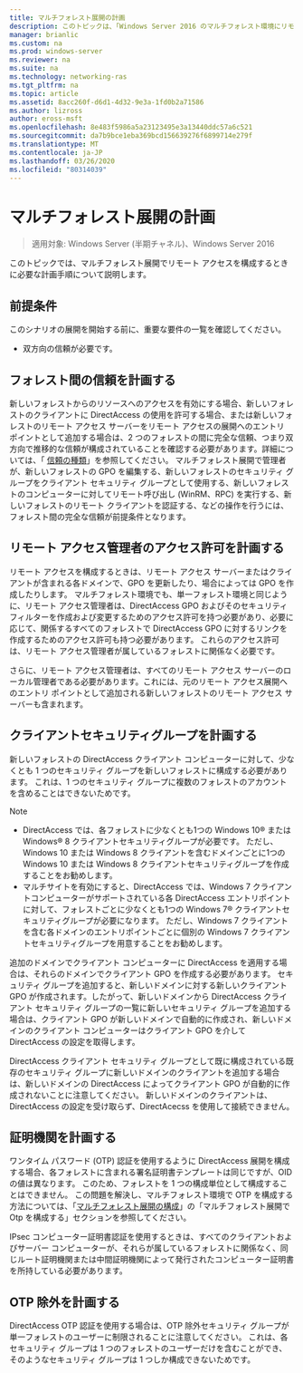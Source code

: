 ```yaml
---
title: マルチフォレスト展開の計画
description: このトピックは、「Windows Server 2016 のマルチフォレスト環境にリモートアクセスを展開する」の一部です。
manager: brianlic
ms.custom: na
ms.prod: windows-server
ms.reviewer: na
ms.suite: na
ms.technology: networking-ras
ms.tgt_pltfrm: na
ms.topic: article
ms.assetid: 8acc260f-d6d1-4d32-9e3a-1fd0b2a71586
ms.author: lizross
author: eross-msft
ms.openlocfilehash: 8e483f5986a5a23123495e3a13440ddc57a6c521
ms.sourcegitcommit: da7b9bce1eba369bcd156639276f6899714e279f
ms.translationtype: MT
ms.contentlocale: ja-JP
ms.lasthandoff: 03/26/2020
ms.locfileid: "80314039"
---
```

# <a name="plan-a-multi-forest-deployment"></a>マルチフォレスト展開の計画

>適用対象: Windows Server (半期チャネル)、Windows Server 2016

このトピックでは、マルチフォレスト展開でリモート アクセスを構成するときに必要な計画手順について説明します。  
  
## <a name="prerequisites"></a>前提条件  
このシナリオの展開を開始する前に、重要な要件の一覧を確認してください。  
  
-   双方向の信頼が必要です。  
  
## <a name="plan-trust-between-forests"></a>フォレスト間の信頼を計画する  
新しいフォレストからのリソースへのアクセスを有効にする場合、新しいフォレストのクライアントに DirectAccess の使用を許可する場合、または新しいフォレストのリモート アクセス サーバーをリモート アクセスの展開へのエントリ ポイントとして追加する場合は、2 つのフォレストの間に完全な信頼、つまり双方向で推移的な信頼が構成されていることを確認する必要があります。詳細については、「 [信頼の種類](https://technet.microsoft.com/library/cc775736.aspx)」を参照してください。 マルチフォレスト展開で管理者が、新しいフォレストの GPO を編集する、新しいフォレストのセキュリティ グループをクライアント セキュリティ グループとして使用する、新しいフォレストのコンピューターに対してリモート呼び出し (WinRM、RPC) を実行する、新しいフォレストのリモート クライアントを認証する、などの操作を行うには、フォレスト間の完全な信頼が前提条件となります。  
  
## <a name="plan-remote-access-administrator-permissions"></a>リモート アクセス管理者のアクセス許可を計画する  
リモート アクセスを構成するときは、リモート アクセス サーバーまたはクライアントが含まれる各ドメインで、GPO を更新したり、場合によっては GPO を作成したりします。 マルチフォレスト環境でも、単一フォレスト環境と同じように、リモート アクセス管理者は、DirectAccess GPO およびそのセキュリティ フィルターを作成および変更するためのアクセス許可を持つ必要があり、必要に応じて、関係するすべてのフォレストで DirectAccess GPO に対するリンクを作成するためのアクセス許可も持つ必要があります。 これらのアクセス許可は、リモート アクセス管理者が属しているフォレストに関係なく必要です。  
  
さらに、リモート アクセス管理者は、すべてのリモート アクセス サーバーのローカル管理者である必要があります。これには、元のリモート アクセス展開へのエントリ ポイントとして追加される新しいフォレストのリモート アクセス サーバーも含まれます。  
  
## <a name="plan-client-security-groups"></a><a name="ClientSG"></a>クライアントセキュリティグループを計画する  
新しいフォレストの DirectAccess クライアント コンピューターに対して、少なくとも 1 つのセキュリティ グループを新しいフォレストに構成する必要があります。 これは、1 つのセキュリティ グループに複数のフォレストのアカウントを含めることはできないためです。  
  
> [!NOTE]  
> -   DirectAccess では、各フォレストに少なくとも1つの Windows 10&reg; または Windows&reg; 8 クライアントセキュリティグループが必要です。 ただし、Windows 10 または Windows 8 クライアントを含むドメインごとに1つの Windows 10 または Windows 8 クライアントセキュリティグループを作成することをお勧めします。  
> -   マルチサイトを有効にすると、DirectAccess では、Windows 7 クライアントコンピューターがサポートされている各 DirectAccess エントリポイントに対して、フォレストごとに少なくとも1つの Windows 7&reg; クライアントセキュリティグループが必要になります。 ただし、Windows 7 クライアントを含む各ドメインのエントリポイントごとに個別の Windows 7 クライアントセキュリティグループを用意することをお勧めします。  
>   
> 追加のドメインでクライアント コンピューターに DirectAccess を適用する場合は、それらのドメインでクライアント GPO を作成する必要があります。 セキュリティ グループを追加すると、新しいドメインに対する新しいクライアント GPO が作成されます。したがって、新しいドメインから DirectAccess クライアント セキュリティ グループの一覧に新しいセキュリティ グループを追加する場合は、クライアント GPO が新しいドメインで自動的に作成され、新しいドメインのクライアント コンピューターはクライアント GPO を介して DirectAccess の設定を取得します。  
>   
> DirectAccess クライアント セキュリティ グループとして既に構成されている既存のセキュリティ グループに新しいドメインのクライアントを追加する場合は、新しいドメインの DirectAccess によってクライアント GPO が自動的に作成されないことに注意してください。 新しいドメインのクライアントは、DirectAccess の設定を受け取らず、DirectAcecss を使用して接続できません。  
  
## <a name="plan-certification-authorities"></a>証明機関を計画する  
ワンタイム パスワード (OTP) 認証を使用するように DirectAccess 展開を構成する場合、各フォレストに含まれる署名証明書テンプレートは同じですが、OID の値は異なります。 このため、フォレストを 1 つの構成単位として構成することはできません。 この問題を解決し、マルチフォレスト環境で OTP を構成する方法については、「[マルチフォレスト展開の構成](Configure-a-Multi-Forest-Deployment.md)」の「マルチフォレスト展開で Otp を構成する」セクションを参照してください。  
  
IPsec コンピューター証明書認証を使用するときは、すべてのクライアントおよびサーバー コンピューターが、それらが属しているフォレストに関係なく、同じルート証明機関または中間証明機関によって発行されたコンピューター証明書を所持している必要があります。  
  
## <a name="plan-otp-exemptions"></a>OTP 除外を計画する  
DirectAccess OTP 認証を使用する場合は、OTP 除外セキュリティ グループが単一フォレストのユーザーに制限されることに注意してください。 これは、各セキュリティ グループは 1 つのフォレストのユーザーだけを含むことができ、そのようなセキュリティ グループは 1 つしか構成できないためです。  
  


